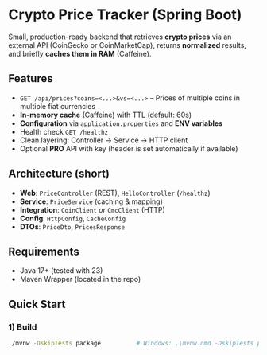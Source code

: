 # Crypto Price Tracker (Spring Boot)

Small, production-ready backend that retrieves **crypto prices** via an external API (CoinGecko or CoinMarketCap), returns **normalized** results, and briefly **caches them in RAM** (Caffeine).

## Features
- `GET /api/prices?coins=<...>&vs=<...>` – Prices of multiple coins in multiple fiat currencies
- **In-memory cache** (Caffeine) with TTL (default: 60s)
- **Configuration** via `application.properties` and **ENV variables**
- Health check `GET /healthz`
- Clean layering: Controller → Service → HTTP client
- Optional **PRO** API with key (header is set automatically if available)

## Architecture (short)
- **Web**: `PriceController` (REST), `HelloController` (`/healthz`)
- **Service**: `PriceService` (caching & mapping)
- **Integration**: `CoinClient` *or* `CmcClient` (HTTP)
- **Config**: `HttpConfig`, `CacheConfig`
- **DTOs**: `PriceDto`, `PricesResponse`

## Requirements
- Java 17+ (tested with 23)
- Maven Wrapper (located in the repo)

## Quick Start

### 1) Build
```bash
./mvnw -DskipTests package          # Windows: .\mvnw.cmd -DskipTests package


